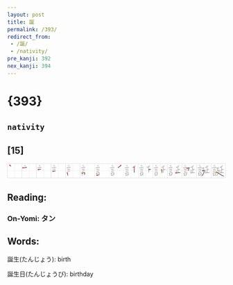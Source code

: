 ```yaml
---
layout: post
title: 誕
permalink: /393/
redirect_from:
 - /誕/
 - /nativity/
pre_kanji: 392
nex_kanji: 394
---
```


# {393}

## `nativity`

## [15]

<div class="stroke"><img src="../images/E8AA95.png" /></div>

## Reading:

### On-Yomi: タン

## Words:

誕生(たんじょう): birth

誕生日(たんじょうび): birthday
